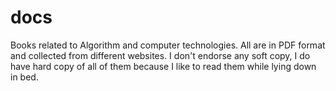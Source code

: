 # docs
Books related to Algorithm and computer technologies. All are in PDF format and collected from different websites. I don't endorse any soft copy, I do have hard copy of all of them because I like to read them while lying down in bed.
